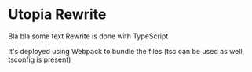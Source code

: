 # Utopia Rewrite

Bla bla some text
Rewrite is done with TypeScript

It's deployed using Webpack to bundle the files (tsc can be used as well, tsconfig is present)